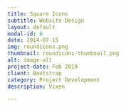 ```yaml
---
title: Square Icons
subtitle: Website Design
layout: default
modal-id: 6
date: 2014-07-15
img: roundicons.png
thumbnail: roundicons-thumbnail.png
alt: image-alt
project-date: Feb 2019
client: Bootstrap
category: Project Development
description: Vixen

---
```

